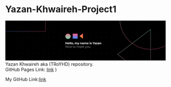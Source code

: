 # Yazan-Khwaireh-Project1
![Yazan Banner](https://github.com/TRoYHD/TRoYHD/blob/main/yazan%20background.jpg)
Yazan Khwaireh aka (TRoYHD) repository.  
GitHub Pages Link: [link](https://jsd-0723.github.io/Yazan-Khwaireh-Project1/HTML/)
)

My GitHub Link:[link](https://github.com/TRoYHD)

